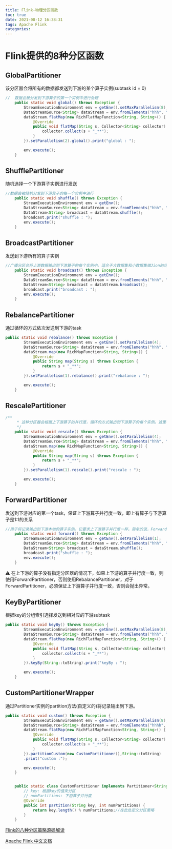 ```yaml
---
title: Flink-物理分区函数
toc: true
date: 2021-08-12 16:38:31
tags: Apache Flink
categories:
---
```


# Flink提供的8种分区函数

## GlobalPartitioner

该分区器会将所有的数据都发送到下游的某个算子实例(subtask id = 0)

```java
//  数据会被分发到下游算子的第一个实例中进行处理
    public static void global() throws Exception {
        StreamExecutionEnvironment env = getEnv().setMaxParallelism(8);
        DataStreamSource<String> dataStream = env.fromElements("hhh", "ggg", "fff", "ddd", "sss", "aaa", "qqq", "www");
        dataStream.flatMap(new RichFlatMapFunction<String, String>() {
            @Override
            public void flatMap(String s, Collector<String> collector) throws Exception {
                collector.collect(s + "_**");
            }
        }).setParallelism(2).global().print("global : ");

        env.execute();
    }
```



## ShufflePartitioner

随机选择一个下游算子实例进行发送

```java
//数据会被随机分发到下游算子的每一个实例中进行
    public static void shuffle() throws Exception {
        StreamExecutionEnvironment env = getEnv();
        DataStreamSource<String> dataStream = env.fromElements("hhh", "ggg", "fff", "ddd", "sss", "aaa", "qqq", "www");
        DataStream<String> broadcast = dataStream.shuffle();
        broadcast.print("shuffle : ");
        env.execute();
    }
```

## BroadcastPartitioner

发送到下游所有的算子实例

```java
//广播分区会将上游数据输出到下游算子的每个实例中。适合于大数据集和小数据集做Jion的场景
    public static void broadcast() throws Exception {
        StreamExecutionEnvironment env = getEnv();
        DataStreamSource<String> dataStream = env.fromElements("hhh", "ggg", "fff", "ddd", "sss", "aaa", "qqq", "www");
        DataStream<String> broadcast = dataStream.broadcast();
        broadcast.print("broadcast : ");
        env.execute();
    }
```



## RebalancePartitioner

通过循环的方式依次发送到下游的task

```java
public static void rebalance() throws Exception {
        StreamExecutionEnvironment env = getEnv().setParallelism(4);
        DataStreamSource<String> dataStream = env.fromElements("hhh", "ggg", "fff", "ddd", "sss", "aaa", "qqq", "www");
        dataStream.map(new RichMapFunction<String, String>() {
            @Override
            public String map(String s) throws Exception {
                return s + "_**";
            }
        }).setParallelism(1).rebalance().print("rebalance : ");

        env.execute();
    }
```



## RescalePartitioner

```java
/**
     * 这种分区器会根据上下游算子的并行度，循环的方式输出到下游算子的每个实例。这里有点难以理解，假设上游并行度为 2，编号为 A 和 B。下游并行度为 4，编号为 1，2，3，4。那么 A 则把数据循环发送给 1 和 2，B 则把数据循环发送给 3 和 4。假设上游并行度为 4，编号为 A，B，C，D。下游并行度为 2，编号为 1，2。那么 A 和 B 则把数据发送给 1，C 和 D 则把数据发送给 2。
     */
    public static void rescale() throws Exception {
        StreamExecutionEnvironment env = getEnv().setParallelism(4);
        DataStreamSource<String> dataStream = env.fromElements("hhh", "ggg", "fff", "ddd", "sss", "aaa", "qqq", "www");
        dataStream.map(new RichMapFunction<String, String>() {
            @Override
            public String map(String s) throws Exception {
                return s + "_**";
            }
        }).setParallelism(1).rescale().print("rescale : ");

        env.execute();
    }
```



## ForwardPartitioner

发送到下游对应的第一个task，保证上下游算子并行度一致，即上有算子与下游算子是1:1的关系

```java
//用于将记录输出到下游本地的算子实例。它要求上下游算子并行度一样。简单的说，ForwardPartitioner用来做数据的控制台打印。
    public static void forward() throws Exception {
        StreamExecutionEnvironment env = getEnv().setParallelism(1);
        DataStreamSource<String> dataStream = env.fromElements("hhh", "ggg", "fff", "ddd", "sss", "aaa", "qqq", "www");
        DataStream<String> broadcast = dataStream.shuffle();
        broadcast.print("shuffle : ");
        env.execute();
    }
```

⚠️ 在上下游的算子没有指定分区器的情况下，如果上下游的算子并行度一致，则使用ForwardPartitioner，否则使用RebalancePartitioner，对于ForwardPartitioner，必须保证上下游算子并行度一致，否则会抛出异常。

## KeyByPartitioner

根据key的分组索引选择发送到相对应的下游subtask

```java
public static void keyBy() throws Exception {
        StreamExecutionEnvironment env = getEnv().setMaxParallelism(8);
        DataStreamSource<String> dataStream = env.fromElements("hhh", "hhh", "hhh", "hhh", "sss", "sss", "sss", "www");
        dataStream.flatMap(new RichFlatMapFunction<String, String>() {
            @Override
            public void flatMap(String s, Collector<String> collector) throws Exception {
                collector.collect(s + "_**");
            }
        }).keyBy(String::toString).print("keyBy : ");

        env.execute();
    }
```



##  CustomPartitionerWrapper

通过Partitioner实例的partition方法(自定义的)将记录输出到下游。

```java
public static void custom() throws Exception {
        StreamExecutionEnvironment env = getEnv().setMaxParallelism(8);
        DataStreamSource<String> dataStream = env.fromElements("hhhh", "hhhss", "hhh", "hhh", "sss", "sss", "sss", "www");
        dataStream.flatMap(new RichFlatMapFunction<String, String>() {
            @Override
            public void flatMap(String s, Collector<String> collector) throws Exception {
                collector.collect(s + "_**");
            }
        }).partitionCustom(new CustomPartitioner(),String::toString)
        .print("custom :");

        env.execute();
    }


    public static class CustomPartitioner implements Partitioner<String> {
        // key: 根据key的值来分区
        // numPartitions: 下游算子并行度
        @Override
        public int partition(String key, int numPartitions) {
            return key.length() % numPartitions;//在此处定义分区策略
        }
    }
```



[Flink的八种分区策略源码解读](https://blog.csdn.net/qq_36039236/article/details/112576091?utm_medium=distribute.pc_relevant.none-task-blog-2~default~baidujs_baidulandingword~default-0.control&spm=1001.2101.3001.4242)

[Apache Flink 中文文档](https://ci.apache.org/projects/flink/flink-docs-release-1.13/zh/docs/dev/datastream/operators/overview/#custom-partitioning)

